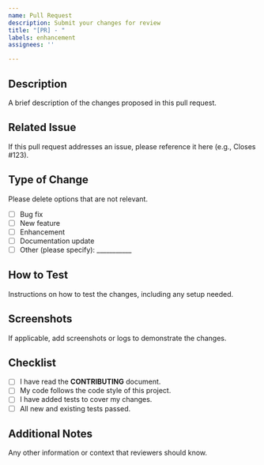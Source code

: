 ```yaml
---
name: Pull Request
description: Submit your changes for review
title: "[PR] - "
labels: enhancement
assignees: ''

---
```


## Description

A brief description of the changes proposed in this pull request.

## Related Issue

If this pull request addresses an issue, please reference it here (e.g., Closes #123).

## Type of Change

Please delete options that are not relevant. 

- [ ] Bug fix
- [ ] New feature
- [ ] Enhancement
- [ ] Documentation update
- [ ] Other (please specify): ___________

## How to Test

Instructions on how to test the changes, including any setup needed.

## Screenshots

If applicable, add screenshots or logs to demonstrate the changes.

## Checklist

- [ ] I have read the **CONTRIBUTING** document.
- [ ] My code follows the code style of this project.
- [ ] I have added tests to cover my changes.
- [ ] All new and existing tests passed.

## Additional Notes

Any other information or context that reviewers should know.
